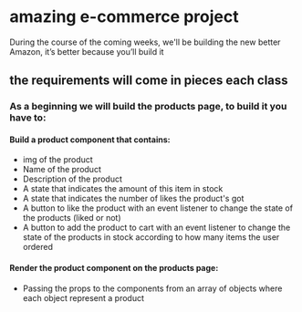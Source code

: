 # amazing e-commerce project 
During the course of the coming weeks, we'll be building the new better Amazon, it’s better because you’ll build it
## the requirements will come in pieces each class

### As a beginning we will build the products page, to build it you have to:
#### Build a product component that contains:
  * img of the product
  * Name of the product 
  * Description of the product 
  * A state that indicates the amount of this item in stock 
  * A state that indicates the number of likes the product's got 
  * A button to like the product with an event listener to change the state of the products (liked or not)
  * A button to add the product to cart with an event listener to change the state of the products in stock according to how many items the user ordered 
  
#### Render the product component on the products page:
  * Passing the props to the components from an array of objects where each object represent a product  
